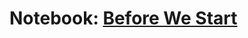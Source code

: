# Notebook: [Before We Start](https://www.kaggle.com/maksymshkliarevskyi/shopee-before-we-start-eda-phash-baseline)

